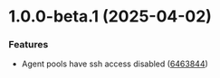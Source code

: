 # 1.0.0-beta.1 (2025-04-02)


### Features

* Agent pools have ssh access disabled ([6463844](https://github.com/MonsieurDahlstrom/tf-azure-kubernetes/commit/6463844807d8acfe499ffd488b5b125e33128c56))
